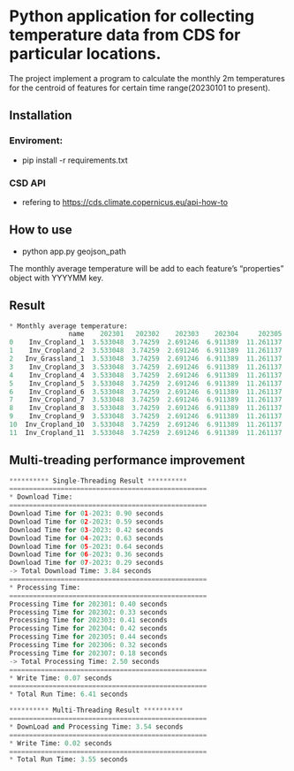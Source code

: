 # Python application for collecting temperature data from CDS for particular locations.

The project implement a program to calculate the monthly 2m temperatures for the centroid of features for certain time range(20230101 to present).

## Installation

### Enviroment:

- pip install -r requirements.txt
### CSD API
- refering to https://cds.climate.copernicus.eu/api-how-to

## How to use
- python app.py geojson_path

The monthly average temperature will be add to each feature’s “properties” object with YYYYMM key. 

## Result

```python
* Monthly average temperature: 
               name    202301   202302    202303    202304     202305     202306     202307
0    Inv_Cropland_1  3.533048  3.74259  2.691246  6.911389  11.261137  16.691627  15.291566
1    Inv_Cropland_2  3.533048  3.74259  2.691246  6.911389  11.261137  16.691627  15.291566
2   Inv_Grassland_1  3.533048  3.74259  2.691246  6.911389  11.261137  16.691627  15.291566
3    Inv_Cropland_3  3.533048  3.74259  2.691246  6.911389  11.261137  16.691627  15.291566
4    Inv_Cropland_4  3.533048  3.74259  2.691246  6.911389  11.261137  16.691627  15.291566
5    Inv_Cropland_5  3.533048  3.74259  2.691246  6.911389  11.261137  16.691627  15.291566
6    Inv_Cropland_6  3.533048  3.74259  2.691246  6.911389  11.261137  16.691627  15.291566
7    Inv_Cropland_7  3.533048  3.74259  2.691246  6.911389  11.261137  16.691627  15.291566
8    Inv_Cropland_8  3.533048  3.74259  2.691246  6.911389  11.261137  16.691627  15.291566
9    Inv_Cropland_9  3.533048  3.74259  2.691246  6.911389  11.261137  16.691627  15.291566
10  Inv_Cropland_10  3.533048  3.74259  2.691246  6.911389  11.261137  16.691627  15.291566
11  Inv_Cropland_11  3.533048  3.74259  2.691246  6.911389  11.261137  16.691627  15.291566

```

## Multi-treading performance improvement

```python
********** Single-Threading Result **********
==================================================
* Download Time:
==================================================
Download Time for 01-2023: 0.90 seconds
Download Time for 02-2023: 0.59 seconds
Download Time for 03-2023: 0.42 seconds
Download Time for 04-2023: 0.63 seconds
Download Time for 05-2023: 0.64 seconds
Download Time for 06-2023: 0.36 seconds
Download Time for 07-2023: 0.29 seconds
-> Total Download Time: 3.84 seconds
==================================================
* Processing Time:
==================================================
Processing Time for 202301: 0.40 seconds
Processing Time for 202302: 0.33 seconds
Processing Time for 202303: 0.41 seconds
Processing Time for 202304: 0.42 seconds
Processing Time for 202305: 0.44 seconds
Processing Time for 202306: 0.32 seconds
Processing Time for 202307: 0.18 seconds
-> Total Processing Time: 2.50 seconds
==================================================
* Write Time: 0.07 seconds
==================================================
* Total Run Time: 6.41 seconds 

********** Multi-Threading Result **********
==================================================
* DownLoad and Processing Time: 3.54 seconds
==================================================
* Write Time: 0.02 seconds
==================================================
* Total Run Time: 3.55 seconds
